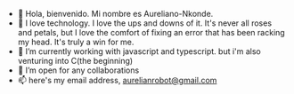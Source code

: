 - 👋 Hola, bienvenido. Mi nombre es Aureliano-Nkonde.
- 👀 I love technology. I love the ups and downs of it. It's never all roses and petals, but I love the comfort of fixing an error that has been racking my head. It's truly a       win for me.
- 🌱 I’m currently working with javascript and typescript. but i'm also venturing into C(the beginning)
- 💞️ I’m open for any collaborations
- 📫 here's my email address, aurelianrobot@gmail.com

<!---
Aurelian-Nkonde/Aurelian-Nkonde is a ✨ special ✨ repository because its `README.md` (this file) appears on your GitHub profile.
You can click the Preview link to take a look at your changes.
--->
